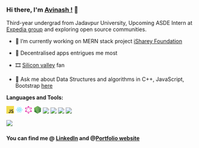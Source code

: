 ### Hi there, I'm [Avinash !](https://affectionate-williams-35c125.netlify.app/) 👋

Third-year undergrad from Jadavpur University, Upcoming ASDE Intern at [Expedia group](https://www.expedia.com) and exploring open source communities.

- 🔭 I’m currently working on MERN stack project [iSharey Foundation](https://isharey.herokuapp.com/)
- 👯 Decentralised apps entrigues me most
- 🎞 [Silicon valley](https://www.imdb.com/title/tt2575988/) fan

- 💬 Ask me about Data Structures and algorithms in C++, JavaScript, Bootstrap [here](https://affectionate-williams-35c125.netlify.app/#contact)

**Languages and Tools:**

<code><img height="20" src="https://raw.githubusercontent.com/github/explore/80688e429a7d4ef2fca1e82350fe8e3517d3494d/topics/javascript/javascript.png"></code>
<code><img height="20" src="https://raw.githubusercontent.com/github/explore/80688e429a7d4ef2fca1e82350fe8e3517d3494d/topics/react/react.png"></code>
<code><img height="20" src="https://raw.githubusercontent.com/github/explore/5c058a388828bb5fde0bcafd4bc867b5bb3f26f3/topics/graphql/graphql.png"></code>
<code><img height="20" src="https://raw.githubusercontent.com/github/explore/80688e429a7d4ef2fca1e82350fe8e3517d3494d/topics/nodejs/nodejs.png"></code>
<code><img height="20" src="https://api.slack.com/img/api/hosting_heroku.png"></code>
<code><img height="20" src="https://clipartart.com/images/mongodb-logo-clipart-6.jpg"></code>
<code><img height="20" src="https://external-content.duckduckgo.com/iu/?u=https%3A%2F%2Flogos-download.com%2Fwp-content%2Fuploads%2F2016%2F09%2FGitHub_logo.png&f=1&nofb=1"></code>
<code><img height="20" src="https://external-content.duckduckgo.com/iu/?u=https%3A%2F%2Fupload.wikimedia.org%2Fwikipedia%2Fcommons%2Fthumb%2F3%2F33%2FFigma-logo.svg%2F1200px-Figma-logo.svg.png&f=1&nofb=1"></code>

![](https://visitor-badge.laobi.icu/badge?page_id=ak2783934.ak2783934)

#### You can find me @ [LinkedIn](https://www.linkedin.com/in/avinash-kumar-111513188/) and @[Portfolio website](https://affectionate-williams-35c125.netlify.app/)
